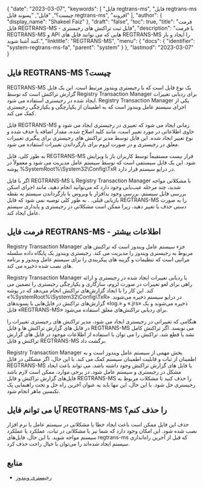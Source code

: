 {
  "date": "2023-03-07",
  "keywords": [
"فایل regtrans-ms",
"فایل regtrans-ms چیست؟",
"فایل",
"پسوند فایل regtrans-ms",
"افزونه"
],
  "author": {
    "display_name": "Shakeel Faiz"
},
  "draft": "false",
  "toc": true,
  "title": "فرمت فایل REGTRANS-MS - فایل ثبت تراکنش های رجیستری",
  "description": "با فرمت REGTRANS-MS و API هایی که می توانند فایل های REGTRANS-MS را ایجاد و باز کنند آشنا شوید.",
  "linktitle": "REGTRANS-MS",
  "menu": {
    "docs": {
      "identifier": "system-regtrans-ms-fa",
      "parent": "system"
}
},
  "lastmod": "2023-03-07"
}

## فایل REGTRANS-MS چیست؟

REGTRANS-MS یک نوع فایل است که با رجیستری ویندوز مرتبط است. این یک فایل گزارش تراکنش است که توسط Registry Transaction Manager برای ردیابی تغییرات ایجاد شده در رجیستری استفاده می شود. Registry Transaction Manager یکی از اجزای سیستم عامل ویندوز است که به اطمینان از یکپارچگی و یکپارچگی رجیستری کمک می کند.

فایل REGTRANS-MS زمانی ایجاد می شود که تغییری در رجیستری ایجاد می شود و حاوی اطلاعاتی در مورد تغییر است، مانند کلید اصلاح شده، مقدار اضافه یا حذف شده و نوع تغییر ایجاد شده. این فایل توسط مدیر تراکنش های رجیستری برای پیگیری تغییرات معلق در رجیستری و در صورت لزوم برای بازگرداندن تغییرات استفاده می شود.

به طور کلی، فایل REGTRANS-MS قرار نیست مستقیماً توسط کاربران باز یا ویرایش شود. این یک فایل سیستمی است که توسط سیستم عامل مدیریت می شود و معمولاً در پوشه %SystemRoot%\System32\Config\TxR در درایو سیستم قرار دارد.

اگر با فایل REGTRANS-MS یا Registry Transaction Manager با مشکلاتی مواجه شدید، چند مرحله عیب‌یابی وجود دارد که می‌توانید انجام دهید، مانند اجرای اسکن بررسی فایل سیستم، بررسی وجود بدافزار یا ویروس یا بازگرداندن سیستم به نقطه بازیابی قبلی. . به طور کلی توصیه نمی شود که فایل REGTRANS-MS را به صورت دستی حذف یا تغییر دهید، زیرا ممکن است مشکلاتی در رجیستری و پایداری سیستم عامل ایجاد کند.

## فرمت فایل REGTRANS-MS - اطلاعات بیشتر

Registry Transaction Manager جزء سیستم عامل ویندوز است که تراکنش های مربوط به رجیستری ویندوز را مدیریت می کند. رجیستری ویندوز یک پایگاه داده سلسله مراتبی است که تنظیمات و گزینه های پیکربندی را برای سیستم عامل ویندوز و برنامه های نصب شده ذخیره می کند.

Registry Transaction Manager با ردیابی تغییرات ایجاد شده در رجیستری و ارائه راهی برای لغو تغییرات در صورت لزوم، سازگاری و یکپارچگی رجیستری را تضمین می کند. این کار را با ایجاد گزارش‌های تراکنش انجام می‌دهد که در پوشه «%SystemRoot%\System32\Config\TxR» در درایو سیستم ذخیره می‌شوند. گزارش‌های تراکنش در فایل‌هایی با پسوندهای «log.» و «.jrs» ذخیره می‌شوند و یک فایل «REGTRANS-MS» برای ردیابی تراکنش‌های معلق استفاده می‌شود.

هنگامی که تغییراتی در رجیستری ایجاد می شود، مدیر تراکنش های رجیستری تغییرات را در فایل های گزارش تراکنش ها و فایل REGTRANS-MS می نویسد. اگر تراکنش کامل نشد یا قطع شد، تراکنش را می توان با استفاده از اطلاعات موجود در فایل های گزارش تراکنش و فایل REGTRANS-MS برگشت داد.

Registry Transaction Manager بخش مهمی از سیستم عامل ویندوز است و به اطمینان از ثبات و قابلیت اطمینان سیستم کمک می کند. با این حال، اگر مشکلی در فایل REGTRANS-MS یا فایل های گزارش تراکنش وجود داشته باشد، می تواند باعث ایجاد مشکل در رجیستری و سیستم عامل شود. در برخی موارد، ممکن است لازم باشد فایل‌های گزارش تراکنش و فایل REGTRANS-MS را حذف کنید تا مشکلات مربوط به رجیستری حل شود. با این حال، این تنها باید به عنوان آخرین راه حل و تحت راهنمایی یک تکنسین ماهر انجام شود.

## آیا می توانم فایل REGTRANS-MS را حذف کنم؟

حذف این فایل ممکن است باعث ایجاد خطا یا مشکلاتی در سیستم عامل یا نرم افزار نصب شده شود. این امکان وجود دارد که شما نیز با مشکلاتی در ثبات، عملکرد یا عملکرد سیستم مواجه شوید. با این حال، فایل‌های regtrans-ms که قبل از آخرین راه‌اندازی سیستم ایجاد شده‌اند را می‌توان با خیال راحت حذف کرد.

## منابع
* [رجیستری ویندوز](https://en.wikipedia.org/wiki/Windows_Registry)



